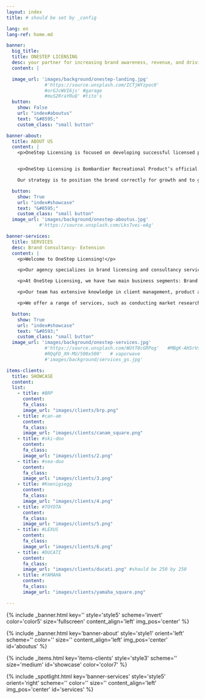 ```yaml
---
layout: index
title: # should be set by _config

lang: en
lang-ref: home.md

banner:
  big_title:
  title: ONESTEP LICENSING
  desc: your partner for increasing brand awareness, revenue, and driving customer loyalty.
  content: |

  image_url: 'images/background/onestep-landing.jpg'
              #'https://source.unsplash.com/ICTjWYzpoc0'
              #orGJcWVI6js' #garage
              #muS2RraYRuQ' #tito's
  button:
    show: False
    url: "index#aboutus"
    text: "&#8595;"
    custom_class: "small button"

banner-about:
  title: ABOUT US
  content: |
    <p>OneStep Licensing is focused on developing successful licensed partnerships in the retail marketplace. We view licensing as an extension of our client's core business. These efforts generate successful new product sales, create long-term exposure, as well as enhance and create positive touchpoints with consumers. Our service is designed to provide protection and profit, a full service licensing program that works as a turn-key operation for our Clients. </p>


    <p>OneStep Licensing is Bombardier Recreational Product’s official licensing agent and together we oversee BRP's licensing category. For more information regarding BRP products please visit <a href= "https://www.brp.com">BRP’s website.</a></p>

    Our strategy is to position the brand correctly for growth and to grow the licensing sustainably. Our benefit is a clear view of the changing marketplace that needs to nurture a consistent, powerful and emotional connection between the brands and our clients.

  button:
    show: True
    url: "index#showcase"
    text: "&#8595;"
    custom_class: "small button"
  image_url: 'images/background/onestep-aboutus.jpg'
            #'https://source.unsplash.com/Lks7vei-eAg'

banner-services:
  title: SERVICES
  desc: Brand Consultancy- Extension
  content: |
    <p>Welcome to OneStep Licensing!</p>

    <p>Our agency specializes in brand licensing and consultancy services and we have been in operation since 2019. Our goal is to help brands create a strong image that resonates with their target audience and sets them apart from their competitors. </p>

    <p>At OneStep Licensing, we have two main business segments: Brand Licensing and Brand Consultancy. As the official brand agency for Bombardier Recreational Products Inc., we are recognized for representing popular global brands.</p>

    <p>Our team has extensive knowledge in client management, product approvals, royalty service, marketing, advertising, market research, and consumer behaviour. With this expertise, we provide brand consultancy services and business leverage that help our clients develop a brand strategy aligned with their business goals and values.</p>

    <p>We offer a range of services, such as conducting market research to understand the target audience and competition, developing a brand strategy, creating visibility, developing marketing and advertising campaigns that align with the brand strategy, and providing ongoing support and guidance to ensure the brand remains consistent and effective over time.</p>

  button:
    show: True
    url: "index#showcase"
    text: "&#8593;"
    custom_class: "small button"
  image_url: 'images/background/onestep-services.jpg'
              #'https://source.unsplash.com/WUtT8cGRPog'   #MBgK-AHSrVs'
              #RQqFD_XH-MU/500x500'   # vaporwave
              #'images/background/services_gs.jpg'

items-clients:
  title: SHOWCASE
  content:
  list:
    - title: #BRP
      content:
      fa_class:
      image_url: "images/clients/brp.png"
    - title: #can-am
      content:
      fa_class:
      image_url: "images/clients/canam_square.png"
    - title: #ski-doo
      content:
      fa_class:
      image_url: "images/clients/2.png"
    - title: #sea-doo
      content:
      fa_class:
      image_url: "images/clients/3.png"
    - title: #Koenigsegg
      content:
      fa_class:
      image_url: "images/clients/4.png"
    - title: #TOYOTA
      content:
      fa_class:
      image_url: "images/clients/5.png"
    - title: #LEXUS
      content:
      fa_class:
      image_url: "images/clients/6.png"
    - title: #DUCATI
      content:
      fa_class:
      image_url: "images/clients/ducati.png" #should be 250 by 250
    - title: #YAMAHA
      content:
      fa_class:
      image_url: "images/clients/yamaha_square.png"

---
```

<!-- Welcome Banner -->
{% include _banner.html key='' style='style5' scheme='invert' color='color5' size='fullscreen' content_align='left' img_pos='center' %}

<!-- About Us -->
{% include _banner.html key='banner-about' style='style1' orient='left' scheme='' color='' size='' content_align='left' img_pos='center' id='aboutus' %}

<!-- SHOWCASE -->
{% include _items.html key='items-clients' style='style3' scheme='' size='medium' id='showcase' color='color7' %}

<!-- Services -->
{% include _spotlight.html key='banner-services' style='style5' orient='right' scheme='' color='' size='' content_align='left' img_pos='center' id='services' %}
